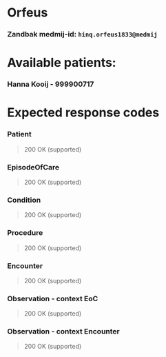# Orfeus
### Zandbak medmij-id: `hinq.orfeus1833@medmij`

# Available patients:

### Hanna Kooij - 999900717

# Expected response codes

### Patient
> 200 OK (supported)

### EpisodeOfCare
> 200 OK (supported)

### Condition
> 200 OK (supported)

### Procedure
> 200 OK (supported)

### Encounter
> 200 OK (supported)

### Observation - context EoC
> 200 OK (supported)

### Observation - context Encounter
> 200 OK (supported)






